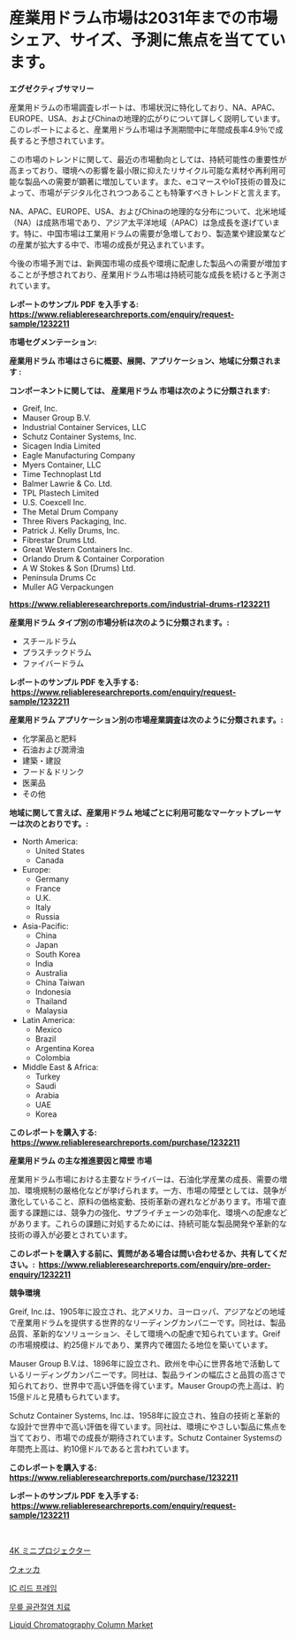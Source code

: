 <p><h1>産業用ドラム市場は2031年までの市場シェア、サイズ、予測に焦点を当てています。</h1></p><p><strong>エグゼクティブサマリー</strong></p>
<p><p>産業用ドラムの市場調査レポートは、市場状況に特化しており、NA、APAC、EUROPE、USA、およびChinaの地理的広がりについて詳しく説明しています。このレポートによると、産業用ドラム市場は予測期間中に年間成長率4.9％で成長すると予想されています。</p><p>この市場のトレンドに関して、最近の市場動向としては、持続可能性の重要性が高まっており、環境への影響を最小限に抑えたリサイクル可能な素材や再利用可能な製品への需要が顕著に増加しています。また、eコマースやIoT技術の普及によって、市場がデジタル化されつつあることも特筆すべきトレンドと言えます。</p><p>NA、APAC、EUROPE、USA、およびChinaの地理的な分布について、北米地域（NA）は成熟市場であり、アジア太平洋地域（APAC）は急成長を遂げています。特に、中国市場は工業用ドラムの需要が急増しており、製造業や建設業などの産業が拡大する中で、市場の成長が見込まれています。</p><p>今後の市場予測では、新興国市場の成長や環境に配慮した製品への需要が増加することが予想されており、産業用ドラム市場は持続可能な成長を続けると予測されています。</p></p>
<p><strong>レポートのサンプル PDF を入手する: <a href="https://www.reliableresearchreports.com/enquiry/request-sample/1232211">https://www.reliableresearchreports.com/enquiry/request-sample/1232211</a></strong></p>
<p><strong>市場セグメンテーション:</strong></p>
<p><strong> 産業用ドラム 市場はさらに概要、展開、アプリケーション、地域に分類されます :</strong></p>
<p><strong>コンポーネントに関しては、 産業用ドラム 市場は次のように分類されます: &nbsp;</strong></p>
<p><ul><li>Greif, Inc.</li><li>Mauser Group B.V.</li><li>Industrial Container Services, LLC</li><li>Schutz Container Systems, Inc.</li><li>Sicagen India Limited</li><li>Eagle Manufacturing Company</li><li>Myers Container, LLC</li><li>Time Technoplast Ltd</li><li>Balmer Lawrie & Co. Ltd.</li><li>TPL Plastech Limited</li><li>U.S. Coexcell Inc.</li><li>The Metal Drum Company</li><li>Three Rivers Packaging, Inc.</li><li>Patrick J. Kelly Drums, Inc.</li><li>Fibrestar Drums Ltd.</li><li>Great Western Containers Inc.</li><li>Orlando Drum & Container Corporation</li><li>A W Stokes & Son (Drums) Ltd.</li><li>Peninsula Drums Cc</li><li>Muller AG Verpackungen</li></ul></p>
<p><strong><a href="https://www.reliableresearchreports.com/industrial-drums-r1232211">https://www.reliableresearchreports.com/industrial-drums-r1232211</a></strong></p>
<p><strong> 産業用ドラム タイプ別の市場分析は次のように分類されます。:</strong></p>
<p><ul><li>スチールドラム</li><li>プラスチックドラム</li><li>ファイバードラム</li></ul></p>
<p><strong>レポートのサンプル PDF を入手する: &nbsp;<a href="https://www.reliableresearchreports.com/enquiry/request-sample/1232211">https://www.reliableresearchreports.com/enquiry/request-sample/1232211</a></strong></p>
<p><strong> 産業用ドラム アプリケーション別の市場産業調査は次のように分類されます。:</strong></p>
<p><ul><li>化学薬品と肥料</li><li>石油および潤滑油</li><li>建築・建設</li><li>フード＆ドリンク</li><li>医薬品</li><li>その他</li></ul></p>
<p><strong>地域に関して言えば、産業用ドラム 地域ごとに利用可能なマーケットプレーヤーは次のとおりです。:</strong></p>
<p><ul>
    <li>
        North America:
        <ul>
            <li>United States</li>
            <li>Canada</li>
        </ul>
    </li>
    <li>
        Europe:
        <ul>
            <li>Germany</li>
            <li>France</li>
            <li>U.K.</li>
            <li>Italy</li>
            <li>Russia</li>
        </ul>
    </li>
    <li>
        Asia-Pacific:
        <ul>
            <li>China</li>
            <li>Japan</li>
            <li>South Korea</li>
            <li>India</li>
            <li>Australia</li>
            <li>China Taiwan</li>
            <li>Indonesia</li>
            <li>Thailand</li>
            <li>Malaysia</li>
        </ul>
    </li>
    <li>
        Latin America:
        <ul>
            <li>Mexico</li>
            <li>Brazil</li>
            <li>Argentina Korea</li>
            <li>Colombia</li>
        </ul>
    </li>
    <li>
        Middle East & Africa:
        <ul>
            <li>Turkey</li>
            <li>Saudi</li>
            <li>Arabia</li>
            <li>UAE</li>
            <li>Korea</li>
        </ul>
    </li>
    </ul></p>
<p><strong>このレポートを購入する: &nbsp;<a href="https://www.reliableresearchreports.com/purchase/1232211">https://www.reliableresearchreports.com/purchase/1232211</a></strong></p>
<p><strong>産業用ドラム の主な推進要因と障壁 市場</strong></p>
<p><p>産業用ドラム市場における主要なドライバーは、石油化学産業の成長、需要の増加、環境規制の厳格化などが挙げられます。一方、市場の障壁としては、競争が激化していること、原料の価格変動、技術革新の遅れなどがあります。市場で直面する課題には、競争力の強化、サプライチェーンの効率化、環境への配慮などがあります。これらの課題に対処するためには、持続可能な製品開発や革新的な技術の導入が必要とされています。</p></p>
<p><strong>このレポートを購入する前に、質問がある場合は問い合わせるか、共有してください。:&nbsp; <a href="https://www.reliableresearchreports.com/enquiry/pre-order-enquiry/1232211">https://www.reliableresearchreports.com/enquiry/pre-order-enquiry/1232211</a></strong></p>
<p><strong>競争環境</strong></p>
<p><p>Greif, Inc.は、1905年に設立され、北アメリカ、ヨーロッパ、アジアなどの地域で産業用ドラムを提供する世界的なリーディングカンパニーです。同社は、製品品質、革新的なソリューション、そして環境への配慮で知られています。Greifの市場規模は、約25億ドルであり、業界内で確固たる地位を築いています。</p><p>Mauser Group B.V.は、1896年に設立され、欧州を中心に世界各地で活動しているリーディングカンパニーです。同社は、製品ラインの幅広さと品質の高さで知られており、世界中で高い評価を得ています。Mauser Groupの売上高は、約15億ドルと見積もられています。</p><p>Schutz Container Systems, Inc.は、1958年に設立され、独自の技術と革新的な設計で世界中で高い評価を得ています。同社は、環境にやさしい製品に焦点を当てており、市場での成長が期待されています。Schutz Container Systemsの年間売上高は、約10億ドルであると言われています。</p></p>
<p><strong>このレポートを購入する: &nbsp; <a href="https://www.reliableresearchreports.com/purchase/1232211">https://www.reliableresearchreports.com/purchase/1232211</a></strong></p>
<p><strong>レポートのサンプル PDF を入手する: &nbsp;<a href="https://www.reliableresearchreports.com/enquiry/request-sample/1232211">https://www.reliableresearchreports.com/enquiry/request-sample/1232211</a></strong><strong></strong></p>
<p>&nbsp;</p>
<p><p><a href="https://medium.com/@kelscdowell78456/4k%E3%83%9F%E3%83%8B%E3%83%97%E3%83%AD%E3%82%B8%E3%82%A7%E3%82%AF%E3%82%BF%E3%83%BC%E5%B8%82%E5%A0%B4%E3%81%AF-%E5%B8%82%E5%A0%B4%E3%82%B7%E3%82%A7%E3%82%A2-%E3%82%B5%E3%82%A4%E3%82%BA-%E3%81%8A%E3%82%88%E3%81%B32031%E5%B9%B4%E3%81%BE%E3%81%A7%E3%81%AE%E4%BA%88%E6%B8%AC%E3%81%AB%E7%84%A6%E7%82%B9%E3%82%92%E5%BD%93%E3%81%A6%E3%81%A6%E3%81%84%E3%81%BE%E3%81%99-6097319ab765">4K ミニプロジェクター</a></p><p><a href="https://medium.com/@hugofirst21/%E3%82%A6%E3%82%A9%E3%83%83%E3%82%AB%E5%B8%82%E5%A0%B4%E3%81%AF-%E5%B8%82%E5%A0%B4%E3%82%B7%E3%82%A7%E3%82%A2-%E5%B8%82%E5%A0%B4%E3%83%88%E3%83%AC%E3%83%B3%E3%83%89-%E3%81%8A%E3%82%88%E3%81%B3%E5%B8%82%E5%A0%B4%E6%88%90%E9%95%B7%E3%81%AB%E9%96%A2%E3%81%99%E3%82%8B%E6%83%85%E5%A0%B1%E3%82%92%E6%8F%90%E4%BE%9B%E3%81%97%E3%81%BE%E3%81%99-cda7a176ba48">ウォッカ</a></p><p><a href="https://medium.com/@rickymetzdvm/ic-%EB%A6%AC%EB%93%9C-%ED%94%84%EB%A0%88%EC%9E%84-%EC%8B%9C%EC%9E%A5-%EA%B2%BD%EC%9F%81-%EB%B6%84%EC%84%9D-%EC%8B%9C%EC%9E%A5-%EB%8F%99%ED%96%A5-%EB%B0%8F-2031%EB%85%84%EA%B9%8C%EC%A7%80%EC%9D%98-%EC%98%88%EC%B8%A1-283e252f4354">IC 리드 프레임</a></p><p><a href="https://github.com/JackieFauhey9089475/Market-Research-Report-List-1/blob/main/628968620409.md">무릎 골관절염 치료</a></p><p><a href="https://github.com/kosella/Market-Research-Report-List-2/blob/main/liquid-chromatography-column-market.md">Liquid Chromatography Column Market</a></p></p>